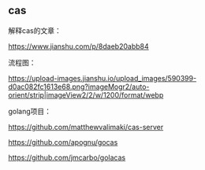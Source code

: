 ## cas 



解释cas的文章：

https://www.jianshu.com/p/8daeb20abb84

流程图：

https://upload-images.jianshu.io/upload_images/590399-d0ac082fc1613e68.png?imageMogr2/auto-orient/strip|imageView2/2/w/1200/format/webp



golang项目：

https://github.com/matthewvalimaki/cas-server

https://github.com/apognu/gocas

https://github.com/jmcarbo/golacas